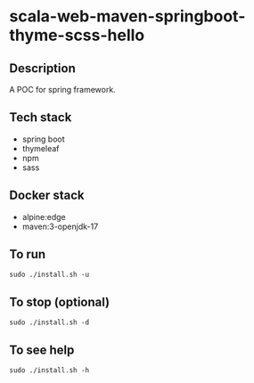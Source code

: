 # scala-web-maven-springboot-thyme-scss-hello

## Description
A POC for spring framework.

## Tech stack
- spring boot
- thymeleaf
- npm
- sass

## Docker stack
- alpine:edge
- maven:3-openjdk-17

## To run
`sudo ./install.sh -u`

## To stop (optional)
`sudo ./install.sh -d`

## To see help
`sudo ./install.sh -h`

